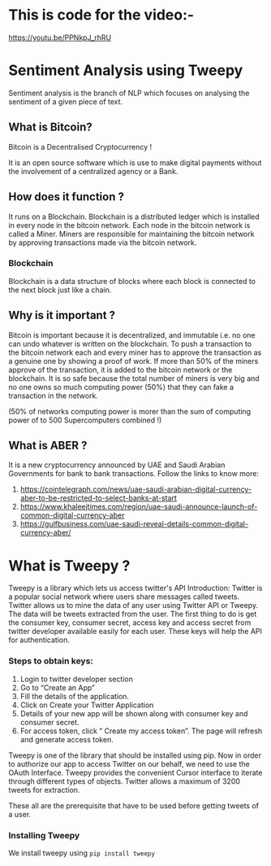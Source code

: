 # This is code for the video:-
https://youtu.be/PPNkpJ_rhRU

# Sentiment Analysis using Tweepy
Sentiment analysis is the branch of NLP which focuses on analysing the sentiment of a given piece of text.

## What is Bitcoin?
Bitcoin is a Decentralised Cryptocurrency !

It is an open source software which is use to make digital payments without the involvement of a centralized agency or a Bank.

## How does it function ?
It runs on a Blockchain. Blockchain is a distributed ledger which is installed in every node in the bitcoin network.
Each node in the bitcoin network is called a Miner. Miners are responsible for maintaining the bitcoin network by approving transactions made via the bitcoin network.

### Blockchain
Blockchain is a data structure of blocks where each block is connected to the next block just like a chain.

## Why is it important ?
Bitcoin is important because it is decentralized, and immutable i.e. no one can undo whatever is written on the blockchain.
To push a transaction to the bitcoin network each and every miner has to approve the transaction as a genuine one by showing a proof of work. If more than 50% of the miners approve of the transaction, it is added to the bitcoin network or the blockchain.
It is so safe because the total number of miners is very big and no one owns so much computing power (50%) that they can fake a transaction in the network.

(50% of networks computing power is morer than the sum of computing power of to 500 Supercomputers combined !)

## What is ABER ?
It is a new cryptocurrency announced by UAE and Saudi Arabian Governments for bank to bank transactions. Follow the links to know more:

1. https://cointelegraph.com/news/uae-saudi-arabian-digital-currency-aber-to-be-restricted-to-select-banks-at-start
2. https://www.khaleejtimes.com/region/uae-saudi-announce-launch-of-common-digital-currency-aber
3. https://gulfbusiness.com/uae-saudi-reveal-details-common-digital-currency-aber/

# What is Tweepy ?
Tweepy is a library which lets us access twitter's API
Introduction: Twitter is a popular social network where users share messages called tweets. Twitter allows us to mine the data of any user using Twitter API or Tweepy. The data will be tweets extracted from the user. The first thing to do is get the consumer key, consumer secret, access key and access secret from twitter developer available easily for each user. These keys will help the API for authentication.

### Steps to obtain keys: 
1. Login to twitter developer section 
2. Go to “Create an App”
3. Fill the details of the application.
4. Click on Create your Twitter Application
5. Details of your new app will be shown along with consumer key and consumer secret.
6. For access token, click ” Create my access token”. The page will refresh and generate access token.

Tweepy is one of the library that should be installed using pip. Now in order to authorize our app to access Twitter on our behalf, we need to use the OAuth Interface. Tweepy provides the convenient Cursor interface to iterate through different types of objects. Twitter allows a maximum of 3200 tweets for extraction.

These all are the prerequisite that have to be used before getting tweets of a user.

### Installing Tweepy
We install tweepy using `pip install tweepy`


